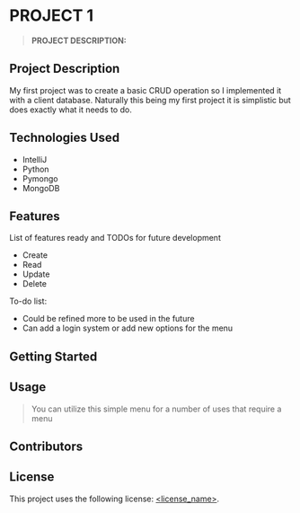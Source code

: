# PROJECT 1

>**PROJECT DESCRIPTION:** 
## Project Description

My first project was to create a basic CRUD operation so I implemented it with a client database. Naturally this being my first project it is simplistic but does exactly what it needs to do.
## Technologies Used
* IntelliJ
* Python
* Pymongo
* MongoDB
## Features
List of features ready and TODOs for future development
* Create
* Read
* Update
* Delete

To-do list:
* Could be refined more to be used in the future
* Can add a login system or add new options for the menu
## Getting Started
   

>  
> 

## Usage
> You can utilize this simple menu for a number of uses that require a menu
## Contributors
> 
## License
This project uses the following license: [<license_name>](<link>).
